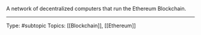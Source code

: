 A network of decentralized computers that run the Ethereum Blockchain.
___
Type: #subtopic 
Topics: [[Blockchain]], [[Ethereum]]

